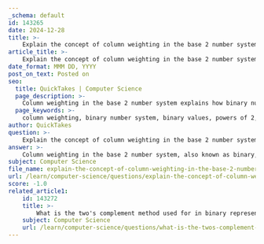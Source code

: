 ```yaml
---
_schema: default
id: 143265
date: 2024-12-28
title: >-
    Explain the concept of column weighting in the base 2 number system.
article_title: >-
    Explain the concept of column weighting in the base 2 number system.
date_format: MMM DD, YYYY
post_on_text: Posted on
seo:
  title: QuickTakes | Computer Science
  page_description: >-
    Column weighting in the base 2 number system explains how binary numbers represent values based on their position, with each position corresponding to a power of 2, which is crucial for converting binary to decimal and understanding data in digital systems.
  page_keywords: >-
    column weighting, binary number system, binary values, powers of 2, binary to decimal conversion, digital systems, binary digits, least significant bit, base 2, binary representation
author: QuickTakes
question: >-
    Explain the concept of column weighting in the base 2 number system.
answer: >-
    Column weighting in the base 2 number system, also known as binary, is a fundamental concept that helps in understanding how binary numbers represent values. In binary, there are only two unique digits: 0 and 1. The value of each digit in a binary number is determined by its position, or column, which is weighted according to powers of 2.\n\nHere's how column weighting works in binary:\n\n1. **Column Positions**: Each position in a binary number corresponds to a power of 2, starting from the rightmost digit (the least significant bit). The rightmost column represents $2^0$ (which is 1), the next column to the left represents $2^1$ (which is 2), then $2^2$ (which is 4), $2^3$ (which is 8), and so on. This means that as you move left, each column's value doubles.\n\n2. **Example**: Consider the binary number 1011. To determine its decimal value, you can break it down as follows:\n   - The rightmost digit (1) is in the $2^0$ column: $1 \times 2^0 = 1$\n   - The next digit (1) is in the $2^1$ column: $1 \times 2^1 = 2$\n   - The next digit (0) is in the $2^2$ column: $0 \times 2^2 = 0$\n   - The leftmost digit (1) is in the $2^3$ column: $1 \times 2^3 = 8$\n\n   Adding these values together gives:\n   $$ \n   8 + 0 + 2 + 1 = 11 \n   $$\n   Therefore, the binary number 1011 is equal to 11 in decimal.\n\n3. **General Rule**: The general rule for column weighting in binary is that each column's weight is a power of 2, and the value of the binary number is the sum of the products of each digit and its corresponding power of 2.\n\n4. **Comparison with Other Systems**: This concept is similar to the decimal (base 10) system, where each column represents a power of 10. However, in binary, the weighting increases by a factor of 2 for each column, while in decimal, it increases by a factor of 10.\n\nIn summary, column weighting in the base 2 number system is essential for converting binary numbers to decimal values and understanding how data is represented in digital systems. Each position in a binary number contributes to its overall value based on powers of 2, which is a key principle in data storage and electronic devices.
subject: Computer Science
file_name: explain-the-concept-of-column-weighting-in-the-base-2-number-system.md
url: /learn/computer-science/questions/explain-the-concept-of-column-weighting-in-the-base-2-number-system
score: -1.0
related_article1:
    id: 143272
    title: >-
        What is the two's complement method used for in binary representation?
    subject: Computer Science
    url: /learn/computer-science/questions/what-is-the-twos-complement-method-used-for-in-binary-representation
---
```


&nbsp;